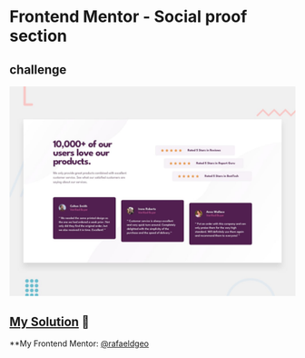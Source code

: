 # Frontend Mentor - Social proof section
## challenge

![Design preview for the Social proof section coding challenge](./design/desktop-preview.jpg)

## [My Solution](https://social-proof-section-master.rfldiasapp.repl.co/) 🚀
**My Frontend Mentor: [@rafaeldgeo](https://www.frontendmentor.io/profile/rafaeldgeo)
